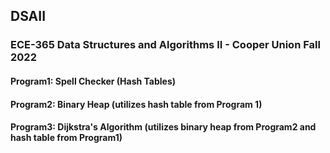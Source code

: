 ## DSAII
### ECE-365 Data Structures and Algorithms II - Cooper Union Fall 2022
#### Program1: Spell Checker (Hash Tables)
#### Program2: Binary Heap (utilizes hash table from Program 1)
#### Program3: Dijkstra's Algorithm (utilizes binary heap from Program2 and hash table from Program1)
